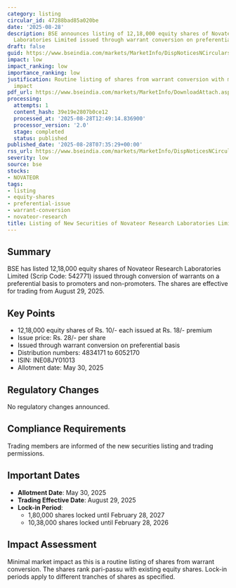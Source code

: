 ```yaml
---
category: listing
circular_id: 47288bad85a020be
date: '2025-08-28'
description: BSE announces listing of 12,18,000 equity shares of Novateor Research
  Laboratories Limited issued through warrant conversion on preferential basis.
draft: false
guid: https://www.bseindia.com/markets/MarketInfo/DispNoticesNCirculars.aspx?Noticeid={43CBB93E-3ADB-4E3C-A007-458313627CA1}&noticeno=20250828-8&dt=08/28/2025&icount=8&totcount=47&flag=0
impact: low
impact_ranking: low
importance_ranking: low
justification: Routine listing of shares from warrant conversion with minimal market
  impact
pdf_url: https://www.bseindia.com/markets/MarketInfo/DownloadAttach.aspx?id=20250828-8&attachedId=
processing:
  attempts: 1
  content_hash: 39e19e2807b0ce12
  processed_at: '2025-08-28T12:49:14.836900'
  processor_version: '2.0'
  stage: completed
  status: published
published_date: '2025-08-28T07:35:29+00:00'
rss_url: https://www.bseindia.com/markets/MarketInfo/DispNoticesNCirculars.aspx?Noticeid={43CBB93E-3ADB-4E3C-A007-458313627CA1}&noticeno=20250828-8&dt=08/28/2025&icount=8&totcount=47&flag=0
severity: low
source: bse
stocks:
- NOVATEOR
tags:
- listing
- equity-shares
- preferential-issue
- warrant-conversion
- novateor-research
title: Listing of New Securities of Novateor Research Laboratories Limited
---
```


## Summary

BSE has listed 12,18,000 equity shares of Novateor Research Laboratories Limited (Scrip Code: 542771) issued through conversion of warrants on a preferential basis to promoters and non-promoters. The shares are effective for trading from August 29, 2025.

## Key Points

- 12,18,000 equity shares of Rs. 10/- each issued at Rs. 18/- premium
- Issue price: Rs. 28/- per share
- Issued through warrant conversion on preferential basis
- Distribution numbers: 4834171 to 6052170
- ISIN: INE08JY01013
- Allotment date: May 30, 2025

## Regulatory Changes

No regulatory changes announced.

## Compliance Requirements

Trading members are informed of the new securities listing and trading permissions.

## Important Dates

- **Allotment Date**: May 30, 2025
- **Trading Effective Date**: August 29, 2025
- **Lock-in Period**: 
  - 1,80,000 shares locked until February 28, 2027
  - 10,38,000 shares locked until February 28, 2026

## Impact Assessment

Minimal market impact as this is a routine listing of shares from warrant conversion. The shares rank pari-passu with existing equity shares. Lock-in periods apply to different tranches of shares as specified.